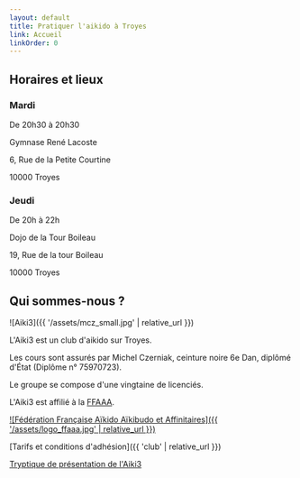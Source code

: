 ```yaml
---
layout: default
title: Pratiquer l'aikido à Troyes
link: Accueil
linkOrder: 0
---
```

## Horaires et lieux

### Mardi

De 20h30 à 20h30

Gymnase René Lacoste

6, Rue de la Petite Courtine

10000 Troyes

### Jeudi

De 20h à 22h

Dojo de la Tour Boileau

19, Rue de la tour Boileau

10000 Troyes

## Qui sommes-nous ?

![Aiki3]({{ '/assets/mcz_small.jpg' | relative_url }})

L'Aiki3 est un club d'aikido sur Troyes.

Les cours sont assurés par Michel Czerniak, ceinture noire 6e Dan, diplômé d'État (Diplôme n° 75970723).

Le groupe se compose d'une vingtaine de licenciés.

L'Aiki3 est affilié à la [FFAAA](http://www.aikido.com.fr).

<a href="http://www.aikido.com.fr" target="_blank">
  ![Fédération Française Aïkido Aïkibudo et Affinitaires]({{ '/assets/logo_ffaaa.jpg' | relative_url }})
</a>

[Tarifs et conditions d'adhésion]({{ 'club' | relative_url }})

<a href="{{ '/assets/triptyque 2010-2011.pdf' | relative_url }}" target="_blank">Tryptique de présentation de l'Aiki3</a>
